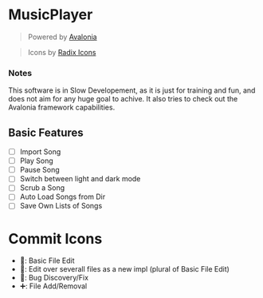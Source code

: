 # MusicPlayer
> Powered by [Avalonia](https://github.com/AvaloniaUI/Avalonia)

> Icons by [Radix Icons](https://icons.modulz.app/)

### Notes

This software is in Slow Developement, as it is just for training and fun, and does not aim for any huge goal to achive. It also tries to check out the Avalonia framework capabilities.

## Basic Features

- [ ] Import Song
- [ ] Play Song
- [ ] Pause Song
- [ ] Switch between light and dark mode
- [ ] Scrub a Song
- [ ] Auto Load Songs from Dir
- [ ] Save Own Lists of Songs

# Commit Icons

- 📝: Basic File Edit
- 🔧: Edit over severall files as a new impl (plural of Basic File Edit)
- 🐞: Bug Discovery/Fix
- ➕: File Add/Removal
